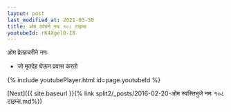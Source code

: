 ```yaml
---
layout: post
last_modified_at: 2021-03-30
title: ओम दर्पघने नमः १०८ टाइम्स
youtubeId: rK4XgelO-I8
---
```

 
 
 ओम प्रेतहचरीने नमः  
 
 -  जो मृतदेह घेऊन प्रवास करतो 
 
  
 
  
 
 
 
 
 
 


{% include youtubePlayer.html id=page.youtubeId %}
 
[Next]({{ site.baseurl }}{% link  split2/_posts/2016-02-20-ओम स्वस्तिभुजे नमः १०८ टाइम्स.md%})
 
